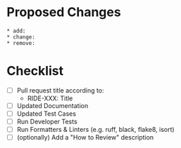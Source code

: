 # Proposed Changes

```
* add:
* change:
* remove:
```

# Checklist

* [ ] Pull request title according to:
   * RIDE-XXX: Title
* [ ] Updated Documentation
* [ ] Updated Test Cases
* [ ] Run Developer Tests
* [ ] Run Formatters & Linters (e.g. ruff, black, flake8, isort)
* [ ] (optionally) Add a "How to Review" description
